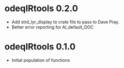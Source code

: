 # odeqIRtools 0.2.0
* Add strd_lyr_display to crate file to pass to Dave Pray. 
* Better error reporting for Al_default_DOC

# odeqIRtools 0.1.0

* Initial population of functions
